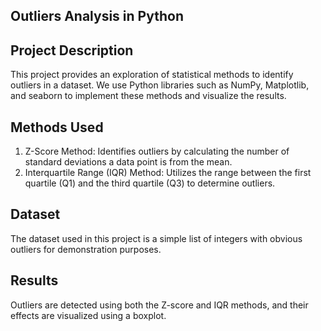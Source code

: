 Outliers Analysis in Python
------------------------------------------------------------------------
Project Description
------------------------------------------------------------------------
This project provides an exploration of statistical methods to identify outliers in a dataset. We use Python libraries such as NumPy, Matplotlib, and seaborn to implement these methods and visualize the results.

Methods Used
------------------------------------------------------------------------
1. Z-Score Method: Identifies outliers by calculating the number of standard deviations a data point is from the mean.
2. Interquartile Range (IQR) Method: Utilizes the range between the first quartile (Q1) and the third quartile (Q3) to determine outliers.

Dataset
------------------------------------------------------------------------
The dataset used in this project is a simple list of integers with obvious outliers for demonstration purposes.

Results
------------------------------------------------------------------------
Outliers are detected using both the Z-score and IQR methods, and their effects are visualized using a boxplot.
